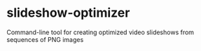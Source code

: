 # slideshow-optimizer
Command-line tool for creating optimized video slideshows from sequences of PNG images
